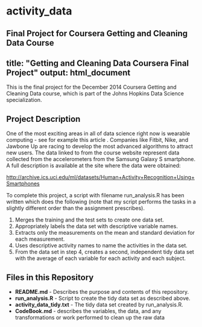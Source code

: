 activity_data
=============

Final Project for Coursera Getting and Cleaning Data Course
---
title: "Getting and Cleaning Data Coursera Final Project"
output: html_document
---

This is the final project for the December 2014 Coursera Getting and Cleaning Data course, which is part of the Johns Hopkins Data Science specialization.

## Project Description

One of the most exciting areas in all of data science right now is wearable computing - see for example this article . Companies like Fitbit, Nike, and Jawbone Up are racing to develop the most advanced algorithms to attract new users. The data linked to from the course website represent data collected from the accelerometers from the Samsung Galaxy S smartphone. A full description is available at the site where the data were obtained: 

http://archive.ics.uci.edu/ml/datasets/Human+Activity+Recognition+Using+Smartphones

To complete this project, a script with filename run_analysis.R has been written which does the following (note that my script performs the tasks in a slightly different order than the assignment prescribes).

  1. Merges the training and the test sets to create one data set.
  2. Appropriately labels the data set with descriptive variable names.
  3. Extracts only the measurements on the mean and standard deviation for each measurement. 
  4. Uses descriptive activity names to name the activities in the data set.
  5. From the data set in step 4, creates a second, independent tidy data set with the average of each           variable for each activity and each subject.
  
## Files in this Repository

  * **README.md** - Describes the purpose and contents of this repository.
  * **run_analysis.R** - Script to create the tidy data set as described above.
  * **activity_data_tidy.txt** - The tidy data set created by run_analysis.R.
  * **CodeBook.md** - describes the variables, the data, and any transformations or work performed to clean up the raw data
